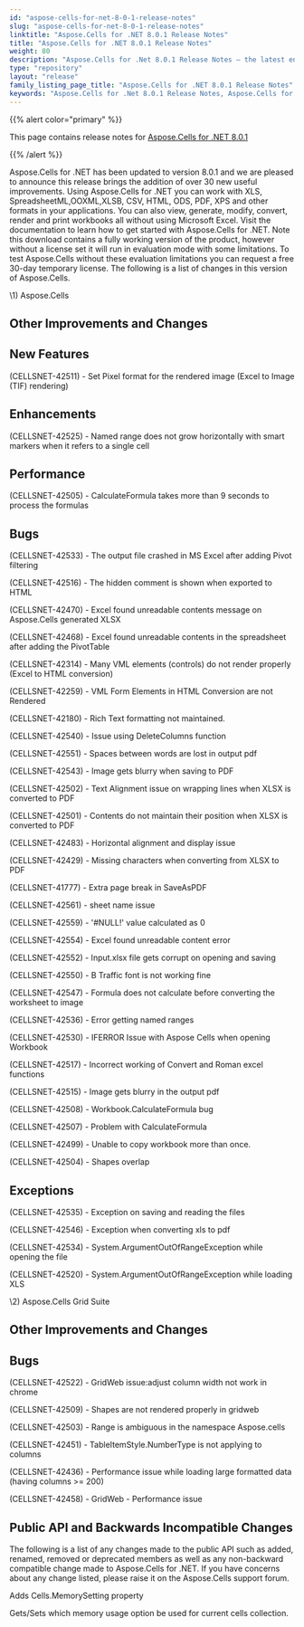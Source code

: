 ```yaml
---
id: "aspose-cells-for-net-8-0-1-release-notes"
slug: "aspose-cells-for-net-8-0-1-release-notes"
linktitle: "Aspose.Cells for .NET 8.0.1 Release Notes"
title: "Aspose.Cells for .NET 8.0.1 Release Notes"
weight: 80
description: "Aspose.Cells for .Net 8.0.1 Release Notes – the latest enhancements, new features, and fixes."
type: "repository"
layout: "release"
family_listing_page_title: "Aspose.Cells for .NET 8.0.1 Release Notes"
keywords: "Aspose.Cells for .Net 8.0.1 Release Notes, Aspose.Cells for .Net 8.0.1 updates and fixes"
---
```


{{% alert color="primary" %}} 

This page contains release notes for [Aspose.Cells for .NET 8.0.1](https://releases.aspose.com/cells/net/new-releases/aspose.cells-for-.net-8.0.1/)

{{% /alert %}} 

Aspose.Cells for .NET has been updated to version 8.0.1 and we are pleased to announce this release brings the addition of over 30 new useful improvements. 
Using Aspose.Cells for .NET you can work with XLS, SpreadsheetML,OOXML,XLSB, CSV, HTML, ODS, PDF, XPS and other formats in your applications. You can also view, generate, modify, convert, render and print workbooks all without using Microsoft Excel.
Visit the documentation to learn how to get started with Aspose.Cells for .NET.
Note this download contains a fully working version of the product, however without a license set it will run in evaluation mode with some limitations. To test Aspose.Cells without these evaluation limitations you can request a free 30-day temporary license.
The following is a list of changes in this version of Aspose.Cells.

\1) Aspose.Cells 


## **Other Improvements and Changes**

## **New Features**


(CELLSNET-42511) - Set Pixel format for the rendered image (Excel to Image (TIF) rendering) 


## **Enhancements**


(CELLSNET-42525) - Named range does not grow horizontally with smart markers when it refers to a single cell 


## **Performance**


(CELLSNET-42505) - CalculateFormula takes more than 9 seconds to process the formulas 


## **Bugs**


(CELLSNET-42533) - The output file crashed in MS Excel after adding Pivot filtering 

(CELLSNET-42516) - The hidden comment is shown when exported to HTML 

(CELLSNET-42470) - Excel found unreadable contents message on Aspose.Cells generated XLSX 

(CELLSNET-42468) - Excel found unreadable contents in the spreadsheet after adding the PivotTable 

(CELLSNET-42314) - Many VML elements (controls) do not render properly (Excel to HTML conversion) 

(CELLSNET-42259) - VML Form Elements in HTML Conversion are not Rendered 

(CELLSNET-42180) - Rich Text formatting not maintained. 

(CELLSNET-42540) - Issue using DeleteColumns function 

(CELLSNET-42551) - Spaces between words are lost in output pdf 

(CELLSNET-42543) - Image gets blurry when saving to PDF 

(CELLSNET-42502) - Text Alignment issue on wrapping lines when XLSX is converted to PDF 

(CELLSNET-42501) - Contents do not maintain their position when XLSX is converted to PDF 

(CELLSNET-42483) - Horizontal alignment and display issue 

(CELLSNET-42429) - Missing characters when converting from XLSX to PDF 

(CELLSNET-41777) - Extra page break in SaveAsPDF 

(CELLSNET-42561) - sheet name issue 

(CELLSNET-42559) - '#NULL!' value calculated as 0 

(CELLSNET-42554) - Excel found unreadable content error 

(CELLSNET-42552) - Input.xlsx file gets corrupt on opening and saving 

(CELLSNET-42550) - B Traffic font is not working fine 

(CELLSNET-42547) - Formula does not calculate before converting the worksheet to image 

(CELLSNET-42536) - Error getting named ranges 

(CELLSNET-42530) - IFERROR Issue with Aspose Cells when opening Workbook 

(CELLSNET-42517) - Incorrect working of Convert and Roman excel functions 

(CELLSNET-42515) - Image gets blurry in the output pdf 

(CELLSNET-42508) - Workbook.CalculateFormula bug 

(CELLSNET-42507) - Problem with CalculateFormula 

(CELLSNET-42499) - Unable to copy workbook more than once. 

(CELLSNET-42504) - Shapes overlap 


## **Exceptions**


(CELLSNET-42535) - Exception on saving and reading the files 

(CELLSNET-42546) - Exception when converting xls to pdf 

(CELLSNET-42534) - System.ArgumentOutOfRangeException while opening the file 

(CELLSNET-42520) - System.ArgumentOutOfRangeException while loading XLS 



\2) Aspose.Cells Grid Suite 


## **Other Improvements and Changes**

## **Bugs**


(CELLSNET-42522) - GridWeb issue:adjust column width not work in chrome 

(CELLSNET-42509) - Shapes are not rendered properly in gridweb 

(CELLSNET-42503) - Range is ambiguous in the namespace Aspose.cells 

(CELLSNET-42451) - TableItemStyle.NumberType is not applying to columns 

(CELLSNET-42436) - Performance issue while loading large formatted data (having columns >= 200) 

(CELLSNET-42458) - GridWeb - Performance issue 




## **Public API and Backwards Incompatible Changes**


The following is a list of any changes made to the public API such as added, renamed, removed or deprecated members as well as any non-backward compatible change made to Aspose.Cells for .NET. If you have concerns about any change listed, please raise it on the Aspose.Cells support forum. 



Adds Cells.MemorySetting property 

Gets/Sets which memory usage option be used for current cells collection. 


